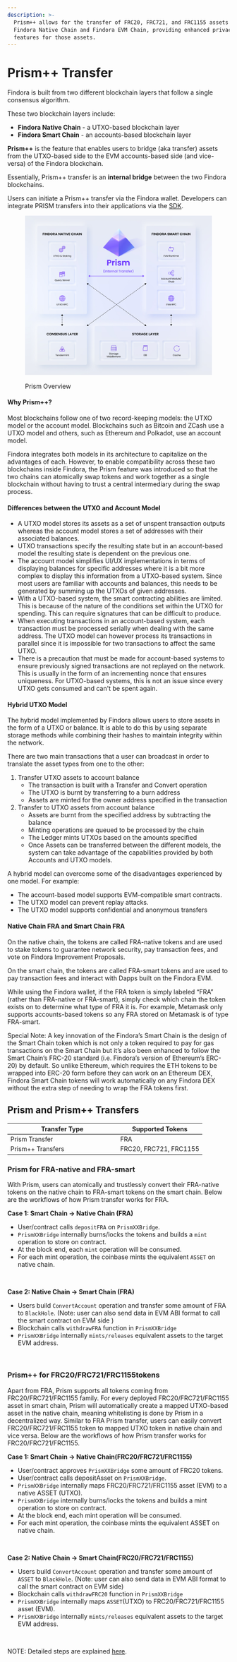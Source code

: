 ```yaml
---
description: >-
  Prism++ allows for the transfer of FRC20, FRC721, and FRC1155 assets between
  Findora Native Chain and Findora EVM Chain, providing enhanced privacy
  features for those assets.
---
```


# Prism++ Transfer

Findora is built from two different blockchain layers that follow a single consensus algorithm.

These two blockchain layers include:

* **Findora Native Chain** - a UTXO-based blockchain layer
* **Findora Smart Chain** - an accounts-based blockchain layer

**Prism++** is the feature that enables users to bridge (aka transfer) assets from the UTXO-based side to the EVM accounts-based side (and vice-versa) of the Findora blockchain.&#x20;

Essentially, Prism++ transfer is an **internal bridge** between the two Findora blockchains.

Users can initiate a Prism++ transfer via the Findora wallet. Developers can integrate PRISM transfers into their applications via the [SDK](../developers/developer-sdks/prism++-sdk.md).

<figure><img src="../.gitbook/assets/image (2) (4).png" alt=""><figcaption><p>Prism Overview</p></figcaption></figure>

#### Why Prism++?[​](https://wiki.findora.org/docs/modules/prism/Overview#why-prism) <a href="#why-prism" id="why-prism"></a>

Most blockchains follow one of two record-keeping models: the UTXO model or the account model. Blockchains such as Bitcoin and ZCash use a UTXO model and others, such as Ethereum and Polkadot, use an account model.

Findora integrates both models in its architecture to capitalize on the advantages of each. However, to enable compatibility across these two blockchains inside Findora, the Prism feature was introduced so that the two chains can atomically swap tokens and work together as a single blockchain without having to trust a central intermediary during the swap process.

#### Differences between the UTXO and Account Model[​](https://wiki.findora.org/docs/modules/prism/Overview#differences-between-the-utxo-and-account-model) <a href="#differences-between-the-utxo-and-account-model" id="differences-between-the-utxo-and-account-model"></a>

* A UTXO model stores its assets as a set of unspent transaction outputs whereas the account model stores a set of addresses with their associated balances.
* UTXO transactions specify the resulting state but in an account-based model the resulting state is dependent on the previous one.
* The account model simplifies UI/UX implementations in terms of displaying balances for specific addresses where it is a bit more complex to display this information from a UTXO-based system. Since most users are familiar with accounts and balances, this needs to be generated by summing up the UTXOs of given addresses.
* With a UTXO-based system, the smart contracting abilities are limited. This is because of the nature of the conditions set within the UTXO for spending. This can require signatures that can be difficult to produce.
* When executing transactions in an account-based system, each transaction must be processed serially when dealing with the same address. The UTXO model can however process its transactions in parallel since it is impossible for two transactions to affect the same UTXO.
* There is a precaution that must be made for account-based systems to ensure previously signed transactions are not replayed on the network. This is usually in the form of an incrementing nonce that ensures uniqueness. For UTXO-based systems, this is not an issue since every UTXO gets consumed and can't be spent again.

#### Hybrid UTXO Model[​](https://wiki.findora.org/docs/modules/prism/Overview#hybrid-utxo-model) <a href="#hybrid-utxo-model" id="hybrid-utxo-model"></a>

The hybrid model implemented by Findora allows users to store assets in the form of a UTXO or balance. It is able to do this by using separate storage methods while combining their hashes to maintain integrity within the network.

There are two main transactions that a user can broadcast in order to translate the asset types from one to the other:

1. Transfer UTXO assets to account balance
   * The transaction is built with a Transfer and Convert operation
   * The UTXO is burnt by transferring to a burn address
   * Assets are minted for the owner address specified in the transaction
2. Transfer to UTXO assets from account balance
   * Assets are burnt from the specified address by subtracting the balance
   * Minting operations are queued to be processed by the chain
   * The Ledger mints UTXOs based on the amounts specified
   * Once Assets can be transferred between the different models, the system can take advantage of the capabilities provided by both Accounts and UTXO models.

A hybrid model can overcome some of the disadvantages experienced by one model. For example:

* The account-based model supports EVM-compatible smart contracts.
* The UTXO model can prevent replay attacks.
* The UTXO model supports confidential and anonymous transfers

#### Native Chain FRA and Smart Chain FRA[​](https://wiki.findora.org/docs/modules/prism/Overview#native-chain-fra-and-smart-chain-fra) <a href="#native-chain-fra-and-smart-chain-fra" id="native-chain-fra-and-smart-chain-fra"></a>

On the native chain, the tokens are called FRA-native tokens and are used to stake tokens to guarantee network security, pay transaction fees, and vote on Findora Improvement Proposals.

On the smart chain, the tokens are called FRA-smart tokens and are used to pay transaction fees and interact with Dapps built on the Findora EVM.

While using the Findora wallet, if the FRA token is simply labeled “FRA” (rather than FRA-native or FRA-smart), simply check which chain the token exists on to determine what type of FRA it is. For example, Metamask only supports accounts-based tokens so any FRA stored on Metamask is of type FRA-smart.

Special Note: A key innovation of the Findora’s Smart Chain is the design of the Smart Chain token which is not only a token required to pay for gas transactions on the Smart Chain but it’s also been enhanced to follow the Smart Chain’s FRC-20 standard (i.e. Findora’s version of Ethereum’s ERC-20) by default. So unlike Ethereum, which requires the ETH tokens to be wrapped into ERC-20 form before they can work on an Ethereum DEX, Findora Smart Chain tokens will work automatically on any Findora DEX without the extra step of needing to wrap the FRA tokens first.

## Prism and Prism++ Transfers&#x20;

<table><thead><tr><th width="235">Transfer Type </th><th>Supported Tokens</th></tr></thead><tbody><tr><td>Prism Transfer</td><td>FRA </td></tr><tr><td>Prism++ Transfers </td><td>FRC20, FRC721, FRC1155</td></tr></tbody></table>

### Prism for FRA-native and FRA-smart[​](https://wiki.findora.org/docs/modules/prism/Overview#prism-for-fra-native-and-fra-smart) <a href="#prism-for-fra-native-and-fra-smart" id="prism-for-fra-native-and-fra-smart"></a>

With Prism, users can atomically and trustlessly convert their FRA-native tokens on the native chain to FRA-smart tokens on the smart chain. Below are the workflows of how Prism transfer works for FRA.

**Case 1: Smart Chain -> Native Chain​ (FRA)**

* User/contract calls `depositFRA` on `PrismXXBridge`.
* `PrismXXBridge` internally burns/locks the tokens and builds a `mint` operation to store on contract.
* At the block end, each `mint` operation will be consumed.
* For each mint operation, the coinbase mints the equivalent `ASSET` on native chain.

<figure><img src="https://lh4.googleusercontent.com/VKnn6MvDS9R-a-p-_CvPouLsvf3bok5LReVtKX48Vbn-1asEM3WM5SU9uJMK8sdxpsATkvoKQk53DCeMBOiBmnvaAkUaKfkXrx-fHXTXC7E2MvtTvtq5Wf9iDzRmrTgmOW8YEdr8CdAV1-xxBgMAuAg" alt=""><figcaption></figcaption></figure>

**Case 2: Native Chain -> Smart Chain​ (FRA)**

* Users build `ConvertAccount` operation and transfer some amount of FRA to `BlackHole`. (Note: user can also send data in EVM ABI format to call the smart contract on EVM side )
* Blockchain calls `withdrawFRA` function in `PrismXXBridge`
* `PrismXXBridge` internally `mints/releases` equivalent assets to the target EVM address.

<figure><img src="https://lh4.googleusercontent.com/0v5qBuex7W9KpyDYysSsnSIGxHr7BXoH7PAP_NeLmHkDAJkv0iLG6_FHCP2zxLZgHot3qmETFKVuFmbNS4H59TLnPEaF13w9jsf9c3evWahsBo-Tq8GrQj-sjXCBkmeTWwk6iefXxZb3lnzPyAJz10I" alt=""><figcaption></figcaption></figure>

### **Prism++ for FRC20/FRC721/FRC1155**[**​**](https://wiki.findora.org/docs/modules/prism/Overview#native-chain-fra-and-smart-chain-fra) **tokens**

Apart from FRA, Prism supports all tokens coming from FRC20/FRC721/FRC1155 family. For every deployed FRC20/FRC721/FRC1155 asset in smart chain, Prism will automatically create a mapped UTXO-based asset in the native chain, meaning whitelisting is done by Prism in a decentralized way. Similar to FRA Prism transfer, users can easily convert FRC20/FRC721/FRC1155 token to mapped UTXO token in native chain and vice versa. Below are the workflows of how Prism transfer works for FRC20/FRC721/FRC1155.

**Case 1: Smart Chain -> Native Chain​ (FRC20/FRC721/FRC1155)**

* User/contract approves `PrismXXBridge` some amount of FRC20 tokens.
* User/contract calls depositAsset on `PrismXXBridge`.
* `PrismXXBridge` internally maps FRC20/FRC721/FRC1155 asset (EVM) to a native ASSET (UTXO).&#x20;
* `PrismXXBridge` internally burns/locks the tokens and builds a mint operation to store on contract.
* At the block end, each mint operation will be consumed.
* For each mint operation, the coinbase mints the equivalent ASSET on native chain.

<figure><img src="https://lh3.googleusercontent.com/sXsRiGYaSopf2QtSQ8gx45QmAfeQ97nQ9PNXDzp6Q1yWt1XSMnbU2cObOJ2datePYwUFia04daND-GjxF0h7M8358mWMyWkcV6BU-HaHwWzbohU224awPyZafmCQLVmEwAAub4unZqW_HKJM92LjFgc" alt=""><figcaption></figcaption></figure>

**Case 2: Native Chain -> Smart Chain​ (FRC20/FRC721/FRC1155)**

* Users build `ConvertAccount` operation and transfer some amount of `ASSET` to `BlackHole`. (Note: user can also send data in EVM ABI format to call the smart contract on EVM side)
* Blockchain calls `withdrawFRC20` function in `PrismXXBridge`
* `PrismXXBridge` internally maps `ASSET`(UTXO) to FRC20/FRC721/FRC1155 asset (EVM).&#x20;
* `PrismXXBridge` internally `mints/releases` equivalent assets to the target EVM address.

<figure><img src="https://lh3.googleusercontent.com/ivCK2SFdc278CFM9ad-vGCuqWQf2Nl8V_wwE_7AbEi4tbpLSsZcO7ZdSB41_twEeJdkWFED-1aRS1CsSGBTTkdk5_BkX9q6cnUT1Y4VuiCj-t6QxNYv7Wc47hT1DQpxfbYA9_qWXIGEDO2K1vuxZd_I" alt=""><figcaption></figcaption></figure>

NOTE: Detailed steps are explained [here](../general-user-materials/use-wallets/findora-wallet/prism.md).
